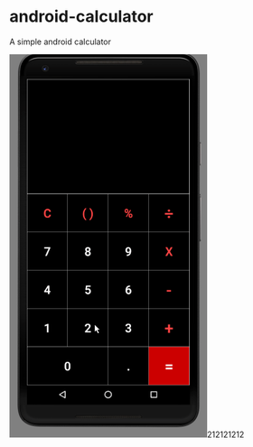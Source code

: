 # android-calculator
A simple android calculator


![alt text][logo]212121212

[logo]: https://github.com/eloyzone/android-calculator/blob/master/app-screencapture.gif "Screen Capture of App"
